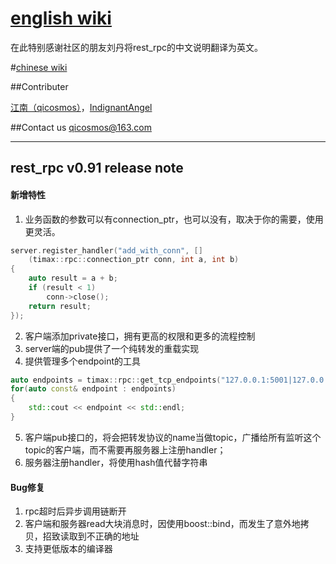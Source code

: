 # [english wiki](https://github.com/topcpporg/rest_rpc/wiki/English)
在此特别感谢社区的朋友刘丹将rest_rpc的中文说明翻译为英文。

#[chinese wiki](https://github.com/topcpporg/rest_rpc/wiki/Chinese)

##Contributer

[江南（qicosmos）](https://github.com/qicosmos)，[IndignantAngel](https://github.com/IndignantAngel)

##Contact us
qicosmos@163.com

--------------------------

## rest_rpc v0.91 release note
#### 新增特性
1. 业务函数的参数可以有connection_ptr，也可以没有，取决于你的需要，使用更灵活。
```cpp
server.register_handler("add_with_conn", []
    (timax::rpc::connection_ptr conn, int a, int b)
{
    auto result = a + b;
    if (result < 1)
        conn->close();
    return result;
});
```
2. 客户端添加private接口，拥有更高的权限和更多的流程控制
3. server端的pub提供了一个纯转发的重载实现
4. 提供管理多个endpoint的工具
```cpp
auto endpoints = timax::rpc::get_tcp_endpoints("127.0.0.1:5001|127.0.0.1:5002");
for(auto const& endpoint : endpoints)
{
    std::cout << endpoint << std::endl;
}
```
5. 客户端pub接口的，将会把转发协议的name当做topic，广播给所有监听这个topic的客户端，而不需要再服务器上注册handler；
6. 服务器注册handler，将使用hash值代替字符串

#### Bug修复
1. rpc超时后异步调用链断开
2. 客户端和服务器read大块消息时，因使用boost::bind，而发生了意外地拷贝，招致读取到不正确的地址
3. 支持更低版本的编译器
